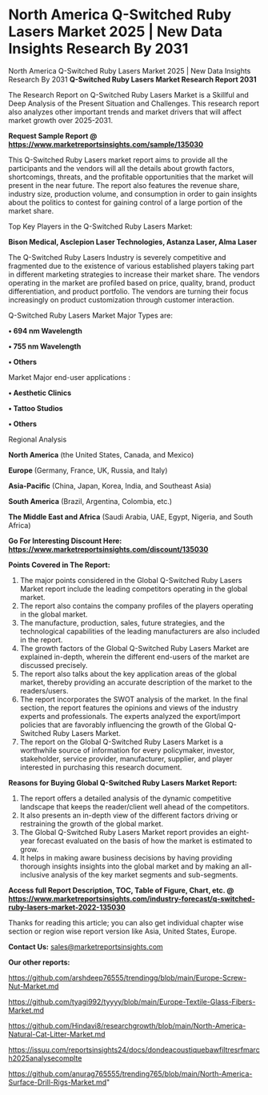 # North America Q-Switched Ruby Lasers Market 2025 | New Data Insights Research By 2031
North America Q-Switched Ruby Lasers Market 2025 | New Data Insights Research By 2031
<strong>Q-Switched Ruby Lasers Market Research Report 2031</strong>

The Research Report on Q-Switched Ruby Lasers Market is a Skillful and Deep Analysis of the Present Situation and Challenges. This research report also analyzes other important trends and market drivers that will affect market growth over 2025-2031.

<strong>Request Sample Report @ <a href=https://www.marketreportsinsights.com/sample/135030>https://www.marketreportsinsights.com/sample/135030</a></strong>

This Q-Switched Ruby Lasers market report aims to provide all the participants and the vendors will all the details about growth factors, shortcomings, threats, and the profitable opportunities that the market will present in the near future. The report also features the revenue share, industry size, production volume, and consumption in order to gain insights about the politics to contest for gaining control of a large portion of the market share.

Top Key Players in the Q-Switched Ruby Lasers Market:

<strong>Bison Medical, Asclepion Laser Technologies, Astanza Laser, Alma Laser</strong>

The Q-Switched Ruby Lasers Industry is severely competitive and fragmented due to the existence of various established players taking part in different marketing strategies to increase their market share. The vendors operating in the market are profiled based on price, quality, brand, product differentiation, and product portfolio. The vendors are turning their focus increasingly on product customization through customer interaction.

Q-Switched Ruby Lasers Market Major Types are:

<strong>• 694 nm Wavelength

• 755 nm Wavelength

• Others</strong>

Market Major end-user applications :

<strong>• Aesthetic Clinics

• Tattoo Studios

• Others</strong>

Regional Analysis

</u><strong><b>North America</b></strong> (the United States, Canada, and Mexico)

<strong><b>Europe </b></strong>(Germany, France, UK, Russia, and Italy)

<strong><b>Asia-Pacific</b></strong> (China, Japan, Korea, India, and Southeast Asia)

<strong><b>South America</b></strong> (Brazil, Argentina, Colombia, etc.)

<strong><b>The Middle East and Africa</b></strong> (Saudi Arabia, UAE, Egypt, Nigeria, and South Africa)

<strong>Go For Interesting Discount Here: <a href=https://www.marketreportsinsights.com/discount/135030>https://www.marketreportsinsights.com/discount/135030</a></strong>

<strong>Points Covered in The Report:</strong>
<ol>
  <li>The major points considered in the Global Q-Switched Ruby Lasers Market report include the leading competitors operating in the global market.</li>
  <li>The report also contains the company profiles of the players operating in the global market.</li>
  <li>The manufacture, production, sales, future strategies, and the technological capabilities of the leading manufacturers are also included in the report.</li>
  <li>The growth factors of the Global Q-Switched Ruby Lasers Market are explained in-depth, wherein the different end-users of the market are discussed precisely.</li>
  <li>The report also talks about the key application areas of the global market, thereby providing an accurate description of the market to the readers/users.</li>
  <li>The report incorporates the SWOT analysis of the market. In the final section, the report features the opinions and views of the industry experts and professionals. The experts analyzed the export/import policies that are favorably influencing the growth of the Global Q-Switched Ruby Lasers Market.</li>
  <li>The report on the Global Q-Switched Ruby Lasers Market is a worthwhile source of information for every policymaker, investor, stakeholder, service provider, manufacturer, supplier, and player interested in purchasing this research document.</li>
</ol>
<strong>Reasons for Buying Global Q-Switched Ruby Lasers Market Report:</strong>

<ol>
  <li>The report offers a detailed analysis of the dynamic competitive landscape that keeps the reader/client well ahead of the competitors.</li>
  <li>It also presents an in-depth view of the different factors driving or restraining the growth of the global market.</li>
  <li>The Global Q-Switched Ruby Lasers Market report provides an eight-year forecast evaluated on the basis of how the market is estimated to grow.</li>
  <li>It helps in making aware business decisions by having providing thorough insights insights into the global market and by making an all-inclusive analysis of the key market segments and sub-segments.</li>
</ol>
<strong>Access full Report Description, TOC, Table of Figure, Chart, etc. @ <a href=https://www.marketreportsinsights.com/industry-forecast/q-switched-ruby-lasers-market-2022-135030>https://www.marketreportsinsights.com/industry-forecast/q-switched-ruby-lasers-market-2022-135030</a></strong>


Thanks for reading this article; you can also get individual chapter wise section or region wise report version like Asia, United States, Europe.

<strong>Contact Us:</strong>
sales@marketreportsinsights.com

<strong>Our other reports:</strong>

<a href=https://github.com/arshdeep76555/trendingg/blob/main/Europe-Screw-Nut-Market.md>https://github.com/arshdeep76555/trendingg/blob/main/Europe-Screw-Nut-Market.md</a>

<a href=https://github.com/tyagi992/tyyyy/blob/main/Europe-Textile-Glass-Fibers-Market.md>https://github.com/tyagi992/tyyyy/blob/main/Europe-Textile-Glass-Fibers-Market.md</a>

<a href=https://github.com/Hindavi8/researchgrowth/blob/main/North-America-Natural-Cat-Litter-Market.md>https://github.com/Hindavi8/researchgrowth/blob/main/North-America-Natural-Cat-Litter-Market.md</a>

<a href=https://issuu.com/reportsinsights24/docs/dondeacoustiquebawfiltresrfmarch2025analysecomplte>https://issuu.com/reportsinsights24/docs/dondeacoustiquebawfiltresrfmarch2025analysecomplte</a>

<a href=https://github.com/anurag765555/trending765/blob/main/North-America-Surface-Drill-Rigs-Market.md>https://github.com/anurag765555/trending765/blob/main/North-America-Surface-Drill-Rigs-Market.md</a>"
